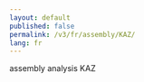 ```yaml
---
layout: default
published: false
permalink: /v3/fr/assembly/KAZ/
lang: fr
---
```


assembly analysis KAZ
